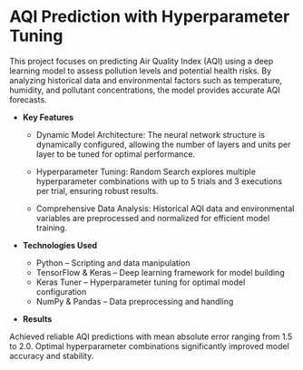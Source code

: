 # AQI Prediction with Hyperparameter Tuning

This project focuses on predicting Air Quality Index (AQI) using a deep learning model to assess pollution levels and potential health risks. By analyzing historical data and environmental factors such as temperature, humidity, and pollutant concentrations, the model provides accurate AQI forecasts.

+ **Key Features**
  
  + Dynamic Model Architecture: The neural network structure is dynamically configured, allowing the number of layers and units per layer to be tuned for optimal performance.
    
  + Hyperparameter Tuning: Random Search explores multiple hyperparameter combinations with up to 5 trials and 3 executions per trial, ensuring robust results.
    
  + Comprehensive Data Analysis: Historical AQI data and environmental variables are preprocessed and normalized for efficient model training.

+ **Technologies Used**
  
  + Python – Scripting and data manipulation
  + TensorFlow & Keras – Deep learning framework for model building
  + Keras Tuner – Hyperparameter tuning for optimal model configuration
  + NumPy & Pandas – Data preprocessing and handling
    
+ **Results**
  
Achieved reliable AQI predictions with mean absolute error ranging from 1.5 to 2.0. Optimal hyperparameter combinations significantly improved model accuracy and stability.

